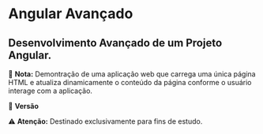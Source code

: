 # Angular Avançado #

## Desenvolvimento Avançado de um Projeto Angular. ##

📝 **Nota:** Demontração de uma aplicação web que carrega uma única página HTML e atualiza dinamicamente o conteúdo da página conforme o usuário interage com a aplicação.

🔧 **Versão**

⚠️ **Atenção:** Destinado exclusivamente para fins de estudo.

##
